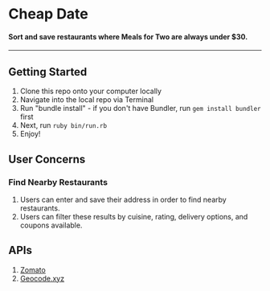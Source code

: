 # Cheap Date

#### Sort and save restaurants where Meals for Two are always under $30.

------

## Getting Started
1. Clone this repo onto your computer locally
2. Navigate into the local repo via Terminal
3. Run "bundle install" - if you don't have Bundler, run `gem install bundler` first
4. Next, run `ruby bin/run.rb`
5. Enjoy!

## User Concerns

### Find Nearby Restaurants

1. Users can enter and save their address in order to find nearby restaurants.
2. Users can filter these results by cuisine, rating, delivery options, and coupons available.

## APIs

1. [Zomato](https://developers.zomato.com/documentation)
2. [Geocode.xyz](https://geocode.xyz/api)
